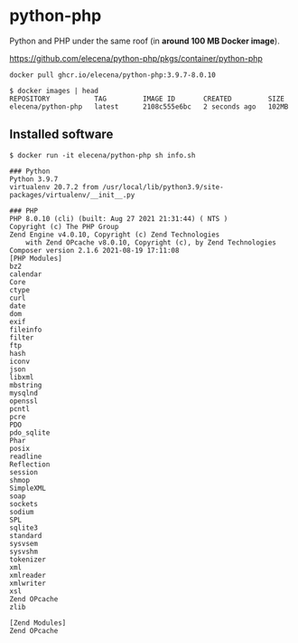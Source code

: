 python-php
==========

Python and PHP under the same roof (in **around 100 MB Docker image**).

https://github.com/elecena/python-php/pkgs/container/python-php

```
docker pull ghcr.io/elecena/python-php:3.9.7-8.0.10
```

```
$ docker images | head
REPOSITORY           TAG         IMAGE ID       CREATED         SIZE
elecena/python-php   latest      2108c555e6bc   2 seconds ago   102MB
```

## Installed software

```
$ docker run -it elecena/python-php sh info.sh

### Python
Python 3.9.7
virtualenv 20.7.2 from /usr/local/lib/python3.9/site-packages/virtualenv/__init__.py

### PHP
PHP 8.0.10 (cli) (built: Aug 27 2021 21:31:44) ( NTS )
Copyright (c) The PHP Group
Zend Engine v4.0.10, Copyright (c) Zend Technologies
    with Zend OPcache v8.0.10, Copyright (c), by Zend Technologies
Composer version 2.1.6 2021-08-19 17:11:08
[PHP Modules]
bz2
calendar
Core
ctype
curl
date
dom
exif
fileinfo
filter
ftp
hash
iconv
json
libxml
mbstring
mysqlnd
openssl
pcntl
pcre
PDO
pdo_sqlite
Phar
posix
readline
Reflection
session
shmop
SimpleXML
soap
sockets
sodium
SPL
sqlite3
standard
sysvsem
sysvshm
tokenizer
xml
xmlreader
xmlwriter
xsl
Zend OPcache
zlib

[Zend Modules]
Zend OPcache
```
